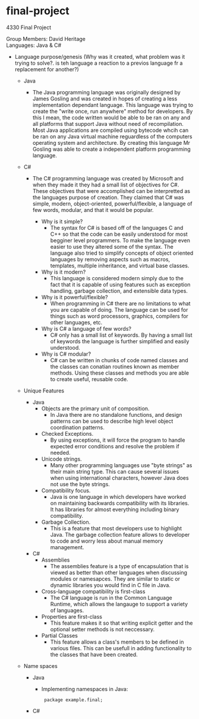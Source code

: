 # final-project
4330 Final Project

Group Members: David Heritage<br />
Languages: Java & C#<br />

* Language purpose/genesis (Why was it created, what problem was it trying to solve?. is teh language a reaction to a previos language fr a replacement for another?)

  * Java
     * The Java programming language was originally designed by James Gosling and was created in hopes of creating a less implementation dependant language. This language was trying to create the "write once, run anywhere" method for developers. By this I mean, the code written would be able to be ran on any and all platforms that support Java without need of recompilation. Most Java applications are compiled using bytecode whcih can be ran on any Java virtual machine reguardless of the computers operating system and architecture. By creating this language Mr Gosling was able to create a independent platform programming language.

  * C#
    * The C# programming language was created by Microsoft and when they made it they had a small list of objectives for C#. These objectives that were accomplished can be interpretted as the languages purpose of creation. They claimed that C# was simple, modern, object-oriented, powerful/flexible, a language of few words, modular, and that it would be popular.
     
      * Why is it simple?
        * The syntax for C# is based off of the languages C and C++ so that the code can be easily understood for most begginer level programmers. To make the language even easier to use they altered some of the syntax. The language also tried to simplify concepts of object oriented languages by removing aspects such as macros, templates, multiple inheritance, and virtual base classes. 
       * Why is it modern?
         * This language is considered modern simply due to the fact that it is capable of using features such as exception handling, garbage collection, and extensible data types.
       * Why is it powerful/flexible?
         * When programming in C# there are no limitations to what you are capable of doing. The language can be used for things such as word processors, graphics, compilers for other languages, etc.
       * Why is C# a language of few words?
         * C# only has a small list of keywords. By having a small list of keywords the language is further simplified and easily understood.
       * Why is C# modular?
         * C# can be written in chunks of code named classes and the classes can conatian routines known as member methods. Using these classes and methods you are able to create useful, reusable code.
         
   * Unique Features
     * Java
       * Objects are the primary unit of composition.
         * In Java there are no standalone functions, and design patterns can be used to describe high level object coordination patterns.
       * Checked Exceptions.
         * By using exceptions, it will force the program to handle expected error conditions and resolve the problem if needed.
       * Unicode strings.
         * Many other programming languages use "byte strings" as their main string type. This can cause several issues when using international characters, however Java does not use the byte strings.
       * Compatibility focus.
         * Java is one language in which developers have worked on maintaining backwards compatibility with its libraries. It has libraries for almost everything including binary compatibility.
       * Garbage Collection.
         * This is a feature that most developers use to highlight Java. The garbage collection feature allows to developer to code and worry less about manual memory management.
     * C#
       * Assemblies
         * The assemblies feature is a type of encapsulation that is viewed as better than other languages when discussing modules or namesapces. They are similar to static or dynamic libraries you would find in C file in Java.
       * Cross-language compatibility is first-class
         * The C# language is run in the Common Language Runtime, which allows the langauge to support a variety of languages.
       * Properties are first-class
         * This feature makes it so that writing explicit getter and the optional setter methods is not neccessary.
       * Partial Classes
         * This feature allows a class's members to be defined in various files. This can be usefull in adding functionality to the classes that have been created.
       
   * Name spaces
     * Java
       * Implementing namespaces in Java:
         ```
          package example.final;
         ```

     * C#
